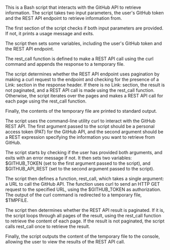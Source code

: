 This is a Bash script that interacts with the GitHub API to retrieve information. The script takes two input parameters, the user's GitHub token and the REST API endpoint to retrieve information from.

The first section of the script checks if both input parameters are provided. If not, it prints a usage message and exits.

The script then sets some variables, including the user's GitHub token and the REST API endpoint.

The rest_call function is defined to make a REST API call using the curl command and appends the response to a temporary file.

The script determines whether the REST API endpoint uses pagination by making a curl request to the endpoint and checking for the presence of a Link: section in the response header. If there is no Link: section, the result is not paginated, and a REST API call is made using the rest_call function. Otherwise, the script iterates over the pages and makes a REST API call for each page using the rest_call function.

Finally, the contents of the temporary file are printed to standard output.

The script uses the command-line utility curl to interact with the GitHub REST API. The first argument passed to the script should be a personal access token (PAT) for the GitHub API, and the second argument should be a REST expression specifying the information you want to retrieve from GitHub.

The script starts by checking if the user has provided both arguments, and exits with an error message if not. It then sets two variables: $GITHUB_TOKEN (set to the first argument passed to the script), and $GITHUB_API_REST (set to the second argument passed to the script).

The script then defines a function, rest_call, which takes a single argument: a URL to call the GitHub API. The function uses curl to send an HTTP GET request to the specified URL, using the $GITHUB_TOKEN as authorization. The output of the curl command is redirected to a temporary file, $TMPFILE.

The script then determines whether the REST API result is paginated. If it is, the script loops through all pages of the result, using the rest_call function to retrieve the content of each page. If the result is not paginated, the script calls rest_call once to retrieve the result.

Finally, the script outputs the content of the temporary file to the console, allowing the user to view the results of the REST API call.
